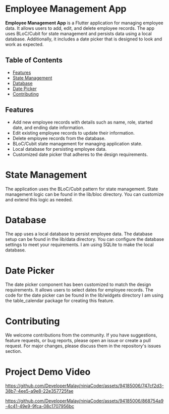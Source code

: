 # Employee Management App

**Employee Management App** is a Flutter application for managing employee data. It allows users to add, edit, and delete employee records. The app uses BLoC/Cubit for state management and persists data using a local database. Additionally, it includes a date picker that is designed to look and work as expected.

## Table of Contents

- [Features](#features)
- [State Management](#state-management)
- [Database](#database)
- [Date Picker](#date-picker)
- [Contributing](#contributing)


## Features

- Add new employee records with details such as name, role, started date, and ending date information.
- Edit existing employee records to update their information.
- Delete employee records from the database.
- BLoC/Cubit state management for managing application state.
- Local database for persisting employee data.
- Customized date picker that adheres to the design requirements.

# State Management
The application uses the BLoC/Cubit pattern for state management. State management logic can be found in the lib/bloc directory. You can customize and extend this logic as needed.

# Database
The app uses a local database to persist employee data. The database setup can be found in the lib/data directory. You can configure the database settings to meet your requirements. I am using SQLite to make the local database.

# Date Picker
The date picker component has been customized to match the design requirements. It allows users to select dates for employee records. The code for the date picker can be found in the lib/widgets directory I am using the table_calendar package for creating this feature.

# Contributing
We welcome contributions from the community. If you have suggestions, feature requests, or bug reports, please open an issue or create a pull request. For major changes, please discuss them in the repository's issues section.

# Project Demo Video



https://github.com/DeveloperMalay/ninjaCoder/assets/94185006/747cf2d3-38b7-4ee5-a9e8-22e357725fae



https://github.com/DeveloperMalay/ninjaCoder/assets/94185006/868754a9-4c41-49e9-9fca-08c1707956bc







